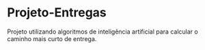 # Projeto-Entregas

Projeto utilizando algoritmos de inteligência artificial para calcular o caminho mais curto de entrega.
